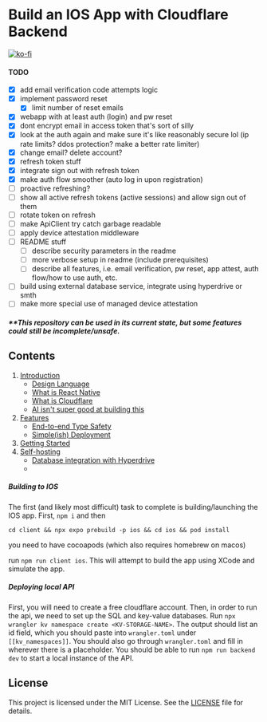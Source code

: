 # Build an IOS App with Cloudflare Backend

[![ko-fi](https://ko-fi.com/img/githubbutton_sm.svg)](https://ko-fi.com/U7U21CUEQD)

#### TODO

- [x] add email verification code attempts logic
- [x] implement password reset
  - [x] limit number of reset emails
- [x] webapp with at least auth (login) and pw reset
- [x] dont encrypt email in access token that's sort of silly
- [x] look at the auth again and make sure it's like reasonably secure lol (ip rate limits? ddos protection? make a better rate limiter)
- [x] change email? delete account?
- [x] refresh token stuff
- [x] integrate sign out with refresh token
- [x] make auth flow smoother (auto log in upon registration)
- [ ] proactive refreshing?
- [ ] show all active refresh tokens (active sessions) and allow sign out of them
- [ ] rotate token on refresh
- [ ] make ApiClient try catch garbage readable
- [ ] apply device attestation middleware
- [ ] README stuff
  - [ ] describe security parameters in the readme
  - [ ] more verbose setup in readme (include prerequisites)
  - [ ] describe all features, i.e. email verification, pw reset, app attest, auth flow/how to use auth, etc.
- [ ] build using external database service, integrate using hyperdrive or smth
- [ ] make more special use of managed device attestation

##### \*\*This repository can be used in its current state, but some features could still be incomplete/unsafe.

## Contents

1. [Introduction](#introduction)
   - [Design Language](#design-language)
   - [What is React Native](#what-is-react-native)
   - [What is Cloudflare](#what-is-cloudflare)
   - [AI isn't super good at building this](#AI-isn't-super-good-at-building-this)
2. [Features](#features)
   - [End-to-end Type Safety](#end-to-end-type-safety)
   - [Simple(ish) Deployment](#simpleish-deployment)
3. [Getting Started](#getting-started)
4. [Self-hosting](#self-hosting)
   - [Database integration with Hyperdrive](#)
   -

##### Building to IOS

The first (and likely most difficult) task to complete is building/launching the IOS app. First, `npm i` and then

`cd client && npx expo prebuild -p ios && cd ios && pod install`

you need to have cocoapods (which also requires homebrew on macos)

run `npm run client ios`. This will attempt to build the app using XCode and simulate the app.

##### Deploying local API

First, you will need to create a free cloudflare account. Then, in order to run the api, we need to set up the SQL and key-value databases. Run `npx wrangler kv namespace create <KV-STORAGE-NAME>`. The output should list an id field, which you should paste into `wrangler.toml` under `[[kv_namespaces]]`. You should also go through `wrangler.toml` and fill in wherever there is a placeholder. You should be able to run `npm run backend dev` to start a local instance of the API.

## License

This project is licensed under the MIT License. See the [LICENSE](./LICENSE) file for details.
